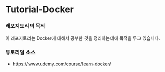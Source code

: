 # Tutorial-Docker

### 레포지토리의 목적

이 레포지토리는 Docker에 대해서 공부한 것을 정리하는데에 목적을 두고 있습니다.

### 튜토리얼 소스
- https://www.udemy.com/course/learn-docker/